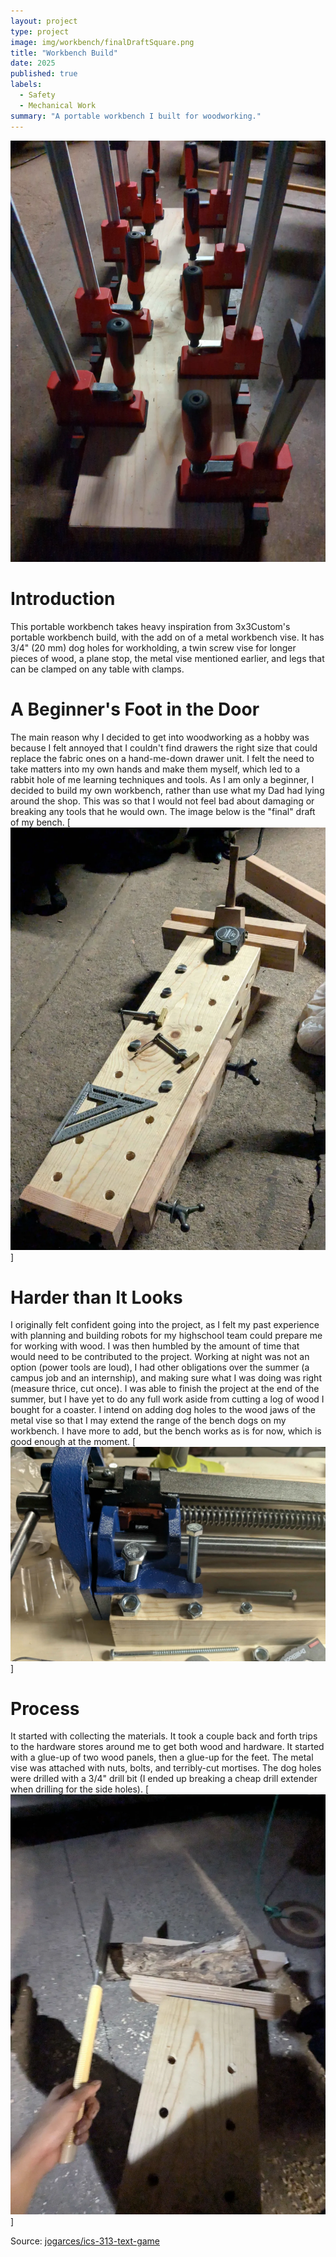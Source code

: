 ```yaml
---
layout: project
type: project
image: img/workbench/finalDraftSquare.png
title: "Workbench Build"
date: 2025
published: true
labels:
  - Safety
  - Mechanical Work
summary: "A portable workbench I built for woodworking."
---
```


<img class="img-fluid" src="../img/workbench/glueUp.png">

# Introduction
This portable workbench takes heavy inspiration from 3x3Custom's portable workbench build, with the add on of a metal workbench vise. It has 3/4" (20 mm) dog holes for workholding, a twin screw vise for longer pieces of wood, a plane stop, the metal vise mentioned earlier, and legs that can be clamped on any table with clamps. 

# A Beginner's Foot in the Door
The main reason why I decided to get into woodworking as a hobby was because I felt annoyed that I couldn't find drawers the right size that could replace the fabric ones on a hand-me-down drawer unit. I felt the need to take matters into my own hands and make them myself, which led to a rabbit hole of me learning techniques and tools. As I am only a beginner, I decided to build my own workbench, rather than use what my Dad had lying around the shop. This was so that I would not feel bad about damaging or breaking any tools that he would own. The image below is the "final" draft of my bench. 
[!["Final" Draft](/img/workbench/finalDraft.png)]

# Harder than It Looks
I originally felt confident going into the project, as I felt my past experience with planning and building robots for my highschool team could prepare me for working with wood. I was then humbled by the amount of time that would need to be contributed to the project. Working at night was not an option (power tools are loud), I had other obligations over the summer (a campus job and an internship), and making sure what I was doing was right (measure thrice, cut once). I was able to finish the project at the end of the summer, but I have yet to do any full work aside from cutting a log of wood I bought for a coaster. I intend on adding dog holes to the wood jaws of the metal vise so that I may extend the range of the bench dogs on my workbench. I have more to add, but the bench works as is for now, which is good enough at the moment.
[![Vise Planning](/img/workbench/vise.png)]

# Process
It started with collecting the materials. It took a couple back and forth trips to the hardware stores around me to get both wood and hardware. It started with a glue-up of two wood panels, then a glue-up for the feet. The metal vise was attached with nuts, bolts, and terribly-cut mortises. The dog holes were drilled with a 3/4" drill bit (I ended up breaking a cheap drill extender when drilling for the side holes).
[![Cutting a log](/img/workbench/inAction.png)]

Source: <a href="https://github.com/jogarces/ics-313-text-game"><i class="large github icon "></i>jogarces/ics-313-text-game</a>